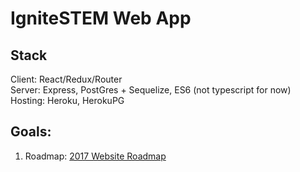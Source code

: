 # IgniteSTEM Web App

## Stack
Client: React/Redux/Router  
Server: Express, PostGres + Sequelize, ES6 (not typescript for now)  
Hosting: Heroku, HerokuPG

## Goals:
1. Roadmap: [2017 Website Roadmap](https://docs.google.com/document/d/1z1XljS0XeFbEc9eymISaKK7oNHHZKV9pSGwynL61VOM/edit)

